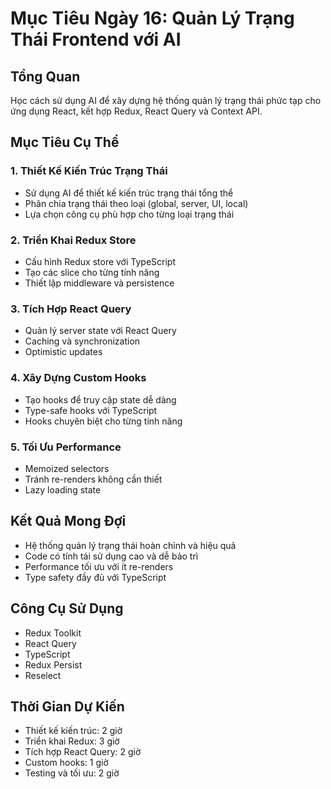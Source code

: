 # Mục Tiêu Ngày 16: Quản Lý Trạng Thái Frontend với AI

## Tổng Quan
Học cách sử dụng AI để xây dựng hệ thống quản lý trạng thái phức tạp cho ứng dụng React, kết hợp Redux, React Query và Context API.

## Mục Tiêu Cụ Thể

### 1. Thiết Kế Kiến Trúc Trạng Thái
- Sử dụng AI để thiết kế kiến trúc trạng thái tổng thể
- Phân chia trạng thái theo loại (global, server, UI, local)
- Lựa chọn công cụ phù hợp cho từng loại trạng thái

### 2. Triển Khai Redux Store
- Cấu hình Redux store với TypeScript
- Tạo các slice cho từng tính năng
- Thiết lập middleware và persistence

### 3. Tích Hợp React Query
- Quản lý server state với React Query
- Caching và synchronization
- Optimistic updates

### 4. Xây Dựng Custom Hooks
- Tạo hooks để truy cập state dễ dàng
- Type-safe hooks với TypeScript
- Hooks chuyên biệt cho từng tính năng

### 5. Tối Ưu Performance
- Memoized selectors
- Tránh re-renders không cần thiết
- Lazy loading state

## Kết Quả Mong Đợi
- Hệ thống quản lý trạng thái hoàn chỉnh và hiệu quả
- Code có tính tái sử dụng cao và dễ bảo trì
- Performance tối ưu với ít re-renders
- Type safety đầy đủ với TypeScript

## Công Cụ Sử Dụng
- Redux Toolkit
- React Query
- TypeScript
- Redux Persist
- Reselect

## Thời Gian Dự Kiến
- Thiết kế kiến trúc: 2 giờ
- Triển khai Redux: 3 giờ
- Tích hợp React Query: 2 giờ
- Custom hooks: 1 giờ
- Testing và tối ưu: 2 giờ

